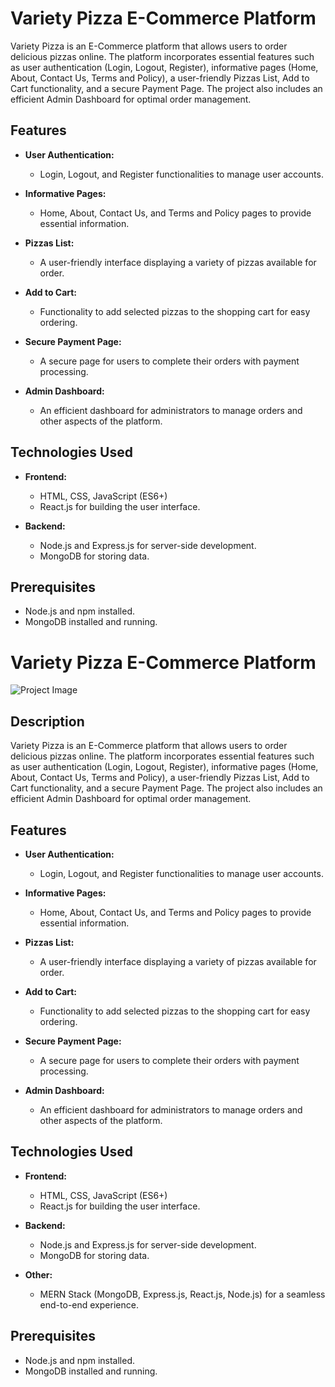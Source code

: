 # Variety Pizza E-Commerce Platform

Variety Pizza is an E-Commerce platform that allows users to order delicious pizzas online. The platform incorporates essential features such as user authentication (Login, Logout, Register), informative pages (Home, About, Contact Us, Terms and Policy), a user-friendly Pizzas List, Add to Cart functionality, and a secure Payment Page. The project also includes an efficient Admin Dashboard for optimal order management.

## Features

- **User Authentication:**
  - Login, Logout, and Register functionalities to manage user accounts.

- **Informative Pages:**
  - Home, About, Contact Us, and Terms and Policy pages to provide essential information.

- **Pizzas List:**
  - A user-friendly interface displaying a variety of pizzas available for order.

- **Add to Cart:**
  - Functionality to add selected pizzas to the shopping cart for easy ordering.

- **Secure Payment Page:**
  - A secure page for users to complete their orders with payment processing.

- **Admin Dashboard:**
  - An efficient dashboard for administrators to manage orders and other aspects of the platform.

## Technologies Used

- **Frontend:**
  - HTML, CSS, JavaScript (ES6+)
  - React.js for building the user interface.

- **Backend:**
  - Node.js and Express.js for server-side development.
  - MongoDB for storing data.


## Prerequisites

- Node.js and npm installed.
- MongoDB installed and running.

# Variety Pizza E-Commerce Platform

![Project Image](./path/to/your/project/image.png)

## Description

Variety Pizza is an E-Commerce platform that allows users to order delicious pizzas online. The platform incorporates essential features such as user authentication (Login, Logout, Register), informative pages (Home, About, Contact Us, Terms and Policy), a user-friendly Pizzas List, Add to Cart functionality, and a secure Payment Page. The project also includes an efficient Admin Dashboard for optimal order management.

## Features

- **User Authentication:**
  - Login, Logout, and Register functionalities to manage user accounts.

- **Informative Pages:**
  - Home, About, Contact Us, and Terms and Policy pages to provide essential information.

- **Pizzas List:**
  - A user-friendly interface displaying a variety of pizzas available for order.

- **Add to Cart:**
  - Functionality to add selected pizzas to the shopping cart for easy ordering.

- **Secure Payment Page:**
  - A secure page for users to complete their orders with payment processing.

- **Admin Dashboard:**
  - An efficient dashboard for administrators to manage orders and other aspects of the platform.

## Technologies Used

- **Frontend:**
  - HTML, CSS, JavaScript (ES6+)
  - React.js for building the user interface.

- **Backend:**
  - Node.js and Express.js for server-side development.
  - MongoDB for storing data.

- **Other:**
  - MERN Stack (MongoDB, Express.js, React.js, Node.js) for a seamless end-to-end experience.

## Prerequisites

- Node.js and npm installed.
- MongoDB installed and running.


